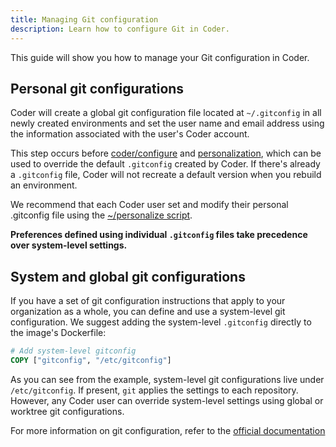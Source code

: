 ```yaml
---
title: Managing Git configuration
description: Learn how to configure Git in Coder.
---
```


This guide will show you how to manage your Git configuration in Coder.

## Personal git configurations

Coder will create a global git configuration file located at `~/.gitconfig` in
all newly created environments and set the user name and email address using the
information associated with the user's Coder account.

This step occurs before [coder/configure](images/../../../images/configure.md)
and [personalization](../../environments/personalization.md), which can be used
to override the default `.gitconfig` created by Coder. If there's already a
`.gitconfig` file, Coder will not recreate a default version when you rebuild an
environment.

We recommend that each Coder user set and modify their personal .gitconfig file
using the [~/personalize script](../../environments/personalization.md).

**Preferences defined using individual `.gitconfig` files take precedence over
system-level settings.**

## System and global git configurations

If you have a set of git configuration instructions that apply to your
organization as a whole, you can define and use a system-level git
configuration. We suggest adding the system-level `.gitconfig` directly to the
image's Dockerfile:

```Dockerfile
# Add system-level gitconfig
COPY ["gitconfig", "/etc/gitconfig"]
```

As you can see from the example, system-level git configurations live under
`/etc/gitconfig`. If present, `git` applies the settings to each repository.
However, any Coder user can override system-level settings using global or
worktree git configurations.

For more information on git configuration, refer to the
[official documentation](https://git-scm.com/docs/git-config)
